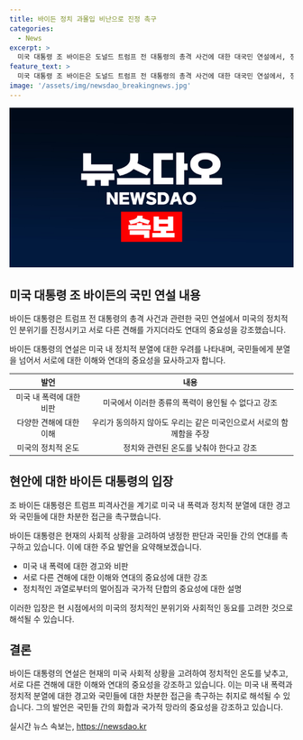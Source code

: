 ```yaml
---
title: 바이든 정치 과몰입 비난으로 진정 촉구
categories:
  - News
excerpt: >
  미국 대통령 조 바이든은 도널드 트럼프 전 대통령의 총격 사건에 대한 대국민 연설에서, 정치 폭력을 비난하고 국민들에게 폭력을 용납하지 말라고 촉구했다. 또한, 트럼프 피격 사건의 동기에 대해서는 아직 몰라, 극단 정서를 벗어나라고 촉구했다. 그는 우리는 서로 다를 수 있지만, 모두 미국인이며 함께해야 한다고 강조하면서, 희생자들에 대한 애도와 범인의 동기에 대한 미지의 상황에 대해 설명했다.
feature_text: >
  미국 대통령 조 바이든은 도널드 트럼프 전 대통령의 총격 사건에 대한 대국민 연설에서, 정치 폭력을 비난하고 국민들에게 폭력을 용납하지 말라고 촉구했다. 또한, 트럼프 피격 사건의 동기에 대해서는 아직 몰라, 극단 정서를 벗어나라고 촉구했다. 그는 우리는 서로 다를 수 있지만, 모두 미국인이며 함께해야 한다고 강조하면서, 희생자들에 대한 애도와 범인의 동기에 대한 미지의 상황에 대해 설명했다.
image: '/assets/img/newsdao_breakingnews.jpg'
---
```


<p><img src="/assets/img/newsdao_breakingnews.jpg" alt="firstkoreanews 속보" /></p>

<h2 data-ke-size="size26">미국 대통령 조 바이든의 국민 연설 내용</h2>

<p>바이든 대통령은 트럼프 전 대통령의 총격 사건과 관련한 국민 연설에서 미국의 정치적인 분위기를 진정시키고 서로 다른 견해를 가지더라도 연대의 중요성을 강조했습니다.</p>

<p data-ke-size="size16">바이든 대통령의 연설은 미국 내 정치적 분열에 대한 우려를 나타내며, 국민들에게 분열을 넘어서 서로에 대한 이해와 연대의 중요성을 묘사하고자 합니다.</p>

<table>
    <thead>
        <tr>
            <th style="text-align: center;">발언</th>
            <th style="text-align: center;">내용</th>
        </tr>
    </thead>
    <tbody>
        <tr>
            <td style="text-align: center;">미국 내 폭력에 대한 비판</td>
            <td style="text-align: center;">미국에서 이러한 종류의 폭력이 용인될 수 없다고 강조</td>
        </tr>
        <tr>
            <td style="text-align: center;">다양한 견해에 대한 이해</td>
            <td style="text-align: center;">우리가 동의하지 않아도 우리는 같은 미국인으로서 서로의 함께함을 주장</td>
        </tr>
        <tr>
            <td style="text-align: center;">미국의 정치적 온도</td>
            <td style="text-align: center;">정치와 관련된 온도를 낮춰야 한다고 강조</td>
        </tr>
    </tbody>
</table>

<h2 data-ke-size="size26">현안에 대한 바이든 대통령의 입장</h2>

<p>조 바이든 대통령은 트럼프 피격사건을 계기로 미국 내 폭력과 정치적 분열에 대한 경고와 국민들에 대한 차분한 접근을 촉구했습니다.</p>

<p data-ke-size="size16">바이든 대통령은 현재의 사회적 상황을 고려하여 냉정한 판단과 국민들 간의 연대를 촉구하고 있습니다. 이에 대한 주요 발언을 요약해보겠습니다.</p>

<ul>
    <li>미국 내 폭력에 대한 경고와 비판</li>
    <li>서로 다른 견해에 대한 이해와 연대의 중요성에 대한 강조</li>
    <li>정치적인 과열로부터의 멀어짐과 국가적 단합의 중요성에 대한 설명</li>
</ul>

<p>이러한 입장은 현 시점에서의 미국의 정치적인 분위기와 사회적인 동요를 고려한 것으로 해석될 수 있습니다.</p>

<h2 data-ke-size="size26">결론</h2>

<p>바이든 대통령의 연설은 현재의 미국 사회적 상황을 고려하여 정치적인 온도를 낮추고, 서로 다른 견해에 대한 이해와 연대의 중요성을 강조하고 있습니다. 이는 미국 내 폭력과 정치적 분열에 대한 경고와 국민들에 대한 차분한 접근을 촉구하는 취지로 해석될 수 있습니다. 그의 발언은 국민들 간의 화합과 국가적 망라의 중요성을 강조하고 있습니다.</p>
실시간 뉴스 속보는, <a href="https://newsdao.kr" rel="dofollow">https://newsdao.kr</a>


